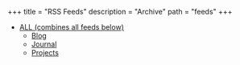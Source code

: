 +++
title = "RSS Feeds"
description = "Archive"
path = "feeds"
+++

- [ALL (combines all feeds below)](/rss.xml)
    - [Blog](/blog/rss.xml)
    - [Journal](/journal/rss.xml)
    - [Projects](/projects/rss.xml)
